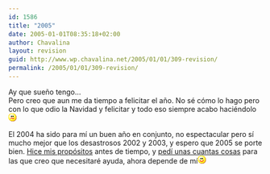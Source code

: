 ```yaml
---
id: 1586
title: "2005"
date: 2005-01-01T08:35:18+02:00
author: Chavalina
layout: revision
guid: http://www.wp.chavalina.net/2005/01/01/309-revision/
permalink: /2005/01/01/309-revision/
---
```

Ay que sueño tengo…  
Pero creo que aun me da tiempo a felicitar el año. No sé cómo lo hago pero con lo que odio la Navidad y felicitar y todo eso siempre acabo haciéndolo![emo](/imagenes/emoticonos/confuso.gif) 

El 2004 ha sido para mí un buen año en conjunto, no espectacular pero sí mucho mejor que los desastrosos 2002 y 2003, y espero que 2005 se porte bien. <a href="http://www.chavalina.net/comentar.php?idpost=284&#038;q=" target="_blank">Hice mis propósitos</a> antes de tiempo, y <a href="http://www.chavalina.net/comentar.php?idpost=302&#038;q=" target="_blank">pedí unas cuantas cosas</a> para las que creo que necesitaré ayuda, ahora depende de mí![emo](/imagenes/emoticonos/sonrisa.gif)
